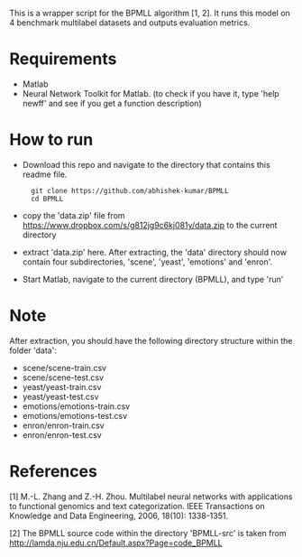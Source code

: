 This is a wrapper script for the BPMLL algorithm [1, 2].
It runs this model on 4 benchmark multilabel datasets and outputs evaluation metrics.

Requirements
================================

* Matlab
* Neural Network Toolkit for Matlab. (to check if you have it, type 'help newff' and see if you get a function description)

How to run
================================
* Download this repo and navigate to the directory that contains this readme file.

        git clone https://github.com/abhishek-kumar/BPMLL
        cd BPMLL
* copy the 'data.zip' file from https://www.dropbox.com/s/g812jg9c6kj081y/data.zip to the current directory
* extract 'data.zip' here. After extracting, the 'data' directory should now contain four subdirectories, 'scene', 'yeast', 'emotions' and 'enron'.
* Start Matlab, navigate to the current directory (BPMLL), and type 'run'

Note
================================

After extraction, you should have the following directory structure within the folder 'data':
* scene/scene-train.csv
* scene/scene-test.csv
* yeast/yeast-train.csv
* yeast/yeast-test.csv
* emotions/emotions-train.csv
* emotions/emotions-test.csv
* enron/enron-train.csv
* enron/enron-test.csv

References
================================

[1] M.-L. Zhang and Z.-H. Zhou. Multilabel neural networks with applications to functional genomics and text categorization. IEEE Transactions on Knowledge and Data Engineering, 2006, 18(10): 1338-1351.

[2] The BPMLL source code within the directory 'BPMLL-src' is taken from http://lamda.nju.edu.cn/Default.aspx?Page=code_BPMLL
